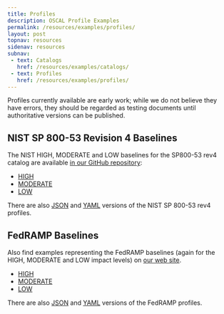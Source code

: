 ```yaml
---
title: Profiles
description: OSCAL Profile Examples
permalink: /resources/examples/profiles/
layout: post
topnav: resources
sidenav: resources
subnav:
 - text: Catalogs
   href: /resources/examples/catalogs/
 - text: Profiles
   href: /resources/examples/profiles/
---
```


Profiles currently available are early work; while we do not believe they have errors, they should be regarded as testing documents until authoritative versions can be published.

## NIST SP 800-53 Revision 4 Baselines

The NIST HIGH, MODERATE and LOW baselines for the SP800-53 rev4 catalog are available [in our GitHub repository](https://github.com/usnistgov/OSCAL/tree/master/content/nist.gov/SP800-53/rev4):

* [HIGH](https://github.com/usnistgov/OSCAL/blob/master/content/nist.gov/SP800-53/rev4/xml/NIST_SP-800-53_rev4_HIGH-baseline_profile.xml)
* [MODERATE](https://github.com/usnistgov/OSCAL/blob/master/content/nist.gov/SP800-53/rev4/xml/NIST_SP-800-53_rev4_MODERATE-baseline_profile.xml)
* [LOW](https://github.com/usnistgov/OSCAL/blob/master/content/nist.gov/SP800-53/rev4/xml/NIST_SP-800-53_rev4_LOW-baseline_profile.xml)

There are also [JSON](https://github.com/usnistgov/OSCAL/blob/master/content/nist.gov/SP800-53/rev4/json) and [YAML](https://github.com/usnistgov/OSCAL/blob/master/content/nist.gov/SP800-53/rev4/yaml) versions of the NIST SP 800-53 rev4 profiles.

## FedRAMP Baselines

Also find examples representing the FedRAMP baselines (again for the HIGH, MODERATE and LOW impact levels) on [our web site](https://github.com/usnistgov/OSCAL/tree/master/content/fedramp.gov).

* [HIGH](https://github.com/usnistgov/OSCAL/blob/master/content/fedramp.gov/xml/FedRAMP_HIGH-baseline_profile.xml)
* [MODERATE](https://github.com/usnistgov/OSCAL/blob/master/content/fedramp.gov/xml/FedRAMP_MODERATE-baseline_profile.xml)
* [LOW](https://github.com/usnistgov/OSCAL/blob/master/content/fedramp.gov/xml/FedRAMP_LOW-baseline_profile.xml)

There are also [JSON](https://github.com/usnistgov/OSCAL/blob/master/content/fedramp.gov/json) and [YAML](https://github.com/usnistgov/OSCAL/blob/master/content/fedramp.gov/yaml) versions of the FedRAMP profiles.
